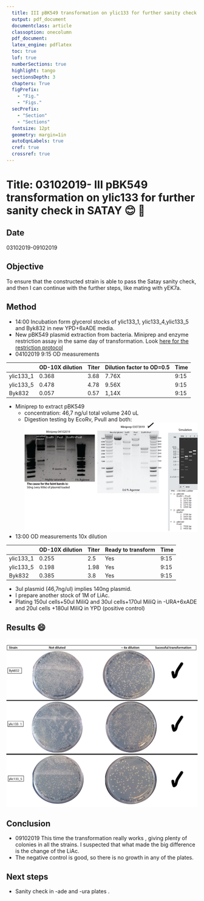```yaml
---
  title: III pBK549 transformation on ylic133 for further sanity check in SATAY
  output: pdf_document
  documentclass: article
  classoption: onecolumn
  pdf_document:
  latex_engine: pdflatex
  toc: true
  lof: true
  numberSections: true
  highlight: tango
  sectionsDepth: 3
  chapters: True
  figPrefix:
    - "Fig."
    - "Figs."
  secPrefix:
    - "Section"
    - "Sections"
  fontsize: 12pt
  geometry: margin=1in
  autoEqnLabels: true
  cref: true
  crossref: true
---
```



# Title: 03102019- III pBK549 transformation on ylic133 for further sanity check in SATAY :blush: :punch:

## Date
03102019-09102019

## Objective
To ensure that the constructed strain is able to pass the Satay sanity check, and then I can continue with the further steps, like mating with yEK7a.

## Method
- 14:00 Incubation form glycerol stocks of ylic133_1, ylic133_4,ylic133_5 and Byk832 in new YPD+6xADE media.
- New pBK549 plasmid extraction from bacteria. Miniprep and enzyme restriction assay in the same day of transformation. Look [here for the restriction protocol](../2019-07/2019-07-04_Exp_pBK549_digestion_plasmid.md)
- 04102019 9:15 OD measurements

|   | OD-10X dilution |Titer   |Dilution factor to OD=0.5   |Time|
|---|---|---|---|---|
| ylic133_1  |0.368  | 3.68  | 7.76X  | 9:15 |
| ylic133_5 |0.478  | 4.78  | 9.56X | 9:15 |
| Byk832  |0.057| 0.57  | 1,14X  | 9:15 |
- Miniprep to extract pBK549
  - concentration: 46,7 ng/ul total volume 240 uL
  - Digestion testing by EcoRv, PvuII and both:
   ![](../Images/04102019-digestion-pattern-pbk549-faint-bands-seems-OK.png)
- 13:00 OD measurements 10x dilution

|   | OD-10X dilution |Titer   |Ready to transform   |Time|
|---|---|---|---|---|
| ylic133_1  |0.255  | 2.5  | Yes  | 9:15 |
| ylic133_5 |0.198  | 1.98  | Yes | 9:15 |
| Byk832  |0.385| 3.8  | Yes  | 9:15 |

- 3ul plasmid (46,7ng/ul) implies 140ng plasmid.
- I prepare another stock of 1M of LiAc.
- Plating 150ul cells+50ul MiliQ and 30ul cells+170ul MiliQ in -URA+6xADE and 20ul cells +180ul MiliQ in YPD (positive control)
## Results :smile:

![](../Images/09102019-pbk549-succesful-trasformation-all-strains.png)

## Conclusion
- 09102019 This time the transformation really works , giving plenty of colonies in all the strains. I suspected that what made the big difference is the change of the LiAc.
- The negative control is good, so there is no growth in any of the plates.

## Next steps
- Sanity check in -ade and -ura plates .
